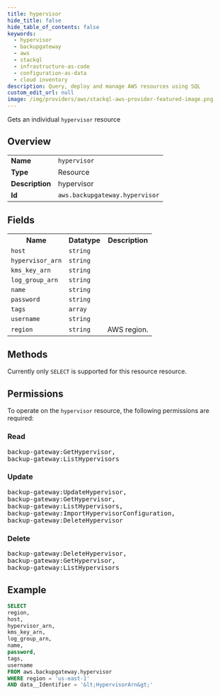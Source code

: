 ```yaml
---
title: hypervisor
hide_title: false
hide_table_of_contents: false
keywords:
  - hypervisor
  - backupgateway
  - aws
  - stackql
  - infrastructure-as-code
  - configuration-as-data
  - cloud inventory
description: Query, deploy and manage AWS resources using SQL
custom_edit_url: null
image: /img/providers/aws/stackql-aws-provider-featured-image.png
---
```

Gets an individual <code>hypervisor</code> resource

## Overview
<table><tbody>
<tr><td><b>Name</b></td><td><code>hypervisor</code></td></tr>
<tr><td><b>Type</b></td><td>Resource</td></tr>
<tr><td><b>Description</b></td><td>hypervisor</td></tr>
<tr><td><b>Id</b></td><td><code>aws.backupgateway.hypervisor</code></td></tr>
</tbody></table>

## Fields
<table><tbody>
<tr><th>Name</th><th>Datatype</th><th>Description</th></tr>
<tr><td><code>host</code></td><td><code>string</code></td><td></td></tr>
<tr><td><code>hypervisor_arn</code></td><td><code>string</code></td><td></td></tr>
<tr><td><code>kms_key_arn</code></td><td><code>string</code></td><td></td></tr>
<tr><td><code>log_group_arn</code></td><td><code>string</code></td><td></td></tr>
<tr><td><code>name</code></td><td><code>string</code></td><td></td></tr>
<tr><td><code>password</code></td><td><code>string</code></td><td></td></tr>
<tr><td><code>tags</code></td><td><code>array</code></td><td></td></tr>
<tr><td><code>username</code></td><td><code>string</code></td><td></td></tr>
<tr><td><code>region</code></td><td><code>string</code></td><td>AWS region.</td></tr>

</tbody></table>

## Methods
Currently only <code>SELECT</code> is supported for this resource resource.

## Permissions

To operate on the <code>hypervisor</code> resource, the following permissions are required:

### Read
<pre>
backup-gateway:GetHypervisor,
backup-gateway:ListHypervisors</pre>

### Update
<pre>
backup-gateway:UpdateHypervisor,
backup-gateway:GetHypervisor,
backup-gateway:ListHypervisors,
backup-gateway:ImportHypervisorConfiguration,
backup-gateway:DeleteHypervisor</pre>

### Delete
<pre>
backup-gateway:DeleteHypervisor,
backup-gateway:GetHypervisor,
backup-gateway:ListHypervisors</pre>


## Example
```sql
SELECT
region,
host,
hypervisor_arn,
kms_key_arn,
log_group_arn,
name,
password,
tags,
username
FROM aws.backupgateway.hypervisor
WHERE region = 'us-east-1'
AND data__Identifier = '&lt;HypervisorArn&gt;'
```

